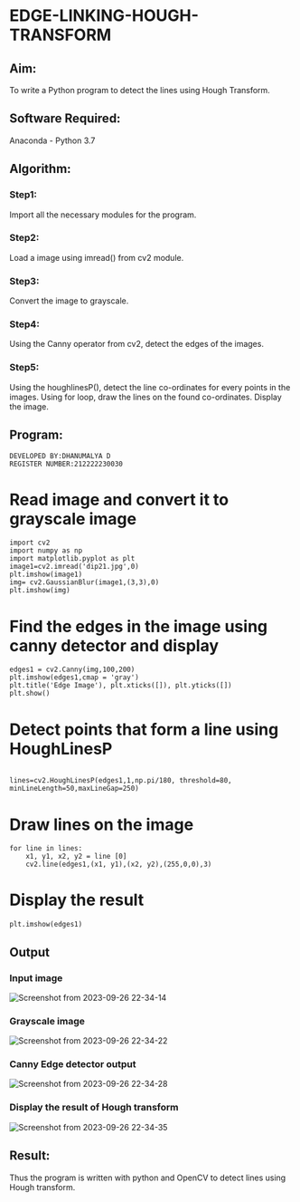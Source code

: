 # EDGE-LINKING-HOUGH-TRANSFORM
## Aim:
To write a Python program to detect the lines using Hough Transform.

## Software Required:
Anaconda - Python 3.7

## Algorithm:
### Step1:
Import all the necessary modules for the program.

### Step2:
Load a image using imread() from cv2 module.

### Step3:
Convert the image to grayscale.

### Step4:
Using the Canny operator from cv2, detect the edges of the images.

### Step5:
Using the houghlinesP(), detect the line co-ordinates for every points in the images. Using for loop, draw the lines on the found co-ordinates. Display the image.


## Program:
```
DEVELOPED BY:DHANUMALYA D
REGISTER NUMBER:212222230030
```

# Read image and convert it to grayscale image
```
import cv2
import numpy as np
import matplotlib.pyplot as plt
image1=cv2.imread('dip21.jpg',0)
plt.imshow(image1)
img= cv2.GaussianBlur(image1,(3,3),0)
plt.imshow(img)
```


# Find the edges in the image using canny detector and display
```
edges1 = cv2.Canny(img,100,200)
plt.imshow(edges1,cmap = 'gray')
plt.title('Edge Image'), plt.xticks([]), plt.yticks([])
plt.show()
```

# Detect points that form a line using HoughLinesP
```

lines=cv2.HoughLinesP(edges1,1,np.pi/180, threshold=80, minLineLength=50,maxLineGap=250)
```


# Draw lines on the image
```
for line in lines:
    x1, y1, x2, y2 = line [0] 
    cv2.line(edges1,(x1, y1),(x2, y2),(255,0,0),3)

```

# Display the result

```
plt.imshow(edges1)

```
## Output

### Input image 
![Screenshot from 2023-09-26 22-34-14](https://github.com/Dhanudhanaraj/EDGE--LINKING-HOUGH-TRANSFORM/assets/119218812/a36a8471-b167-43fe-9a64-81b6683996ba)


### Grayscale image
![Screenshot from 2023-09-26 22-34-22](https://github.com/Dhanudhanaraj/EDGE--LINKING-HOUGH-TRANSFORM/assets/119218812/bdea6733-a7ae-48a4-b7ec-39c24bd792b1)


### Canny Edge detector output
![Screenshot from 2023-09-26 22-34-28](https://github.com/Dhanudhanaraj/EDGE--LINKING-HOUGH-TRANSFORM/assets/119218812/6d9bebfd-d839-4ab0-9a92-9a0b349db116)



### Display the result of Hough transform

![Screenshot from 2023-09-26 22-34-35](https://github.com/Dhanudhanaraj/EDGE--LINKING-HOUGH-TRANSFORM/assets/119218812/5195a7bf-8c7f-4a28-adce-7f382f047e5f)

## Result:
Thus the program is written with python and OpenCV to detect lines using Hough transform. 
